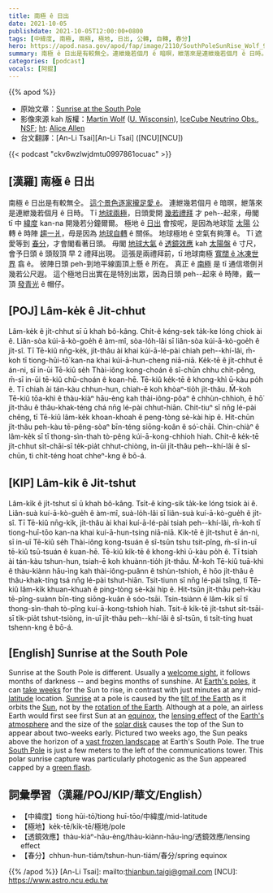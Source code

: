 ```yaml
---
title: 南極 ê 日出
date: 2021-10-05
publishdate: 2021-10-05T12:00:00+0800
tags: [中緯度, 南極, 兩極, 極地, 日出, 公轉, 自轉, 春分]
hero: https://apod.nasa.gov/apod/fap/image/2110/SouthPoleSunRise_Wolf_960.jpg
summary: 南極 ê 日出是有較無仝。連紲幾若個月 ê 暗暝，紲落來是連紲幾若個月 ê 日時。這个極地日出 peh--起來 ê 時陣，戴一頂發青光 ê 帽仔。
categories: [podcast]
vocals: [阿錕]
---
```


{{% apod %}}

- 原始文章：[Sunrise at the South Pole](https://apod.nasa.gov/apod/ap211005.html)
- 影像來源 kah 版權：[Martin Wolf](https://icecube.wisc.edu/news/life-at-the-pole/2020/11/meet-icecube-2020-2021-winterovers-josh-and-martin/) ([U. Wisconsin](https://icecube.wisc.edu/)), [IceCube Neutrino Obs.](https://icecube.wisc.edu/about-us/overview/), [NSF](https://www.nsf.gov/); [ht](https://en.wikipedia.org/wiki/Hat_tip): [Alice Allen](http://ascl.net/wordpress/about-ascl/people/alice_allen/)
- 台文翻譯：[An-Li Tsai][An-Li Tsai] ([NCU][NCU])

{{< podcast "ckv6wzlwjdmtu0997861ocuac" >}}

## [漢羅] 南極 ê 日出
南極 ê 日出是有較無仝。
[這个景色逐家攏足愛 ê][welcome sight]。
連紲幾若個月 ê 暗暝，紲落來是連紲幾若個月 ê 日時。
Tī [地球兩極][Earth's poles]，日頭愛開 [幾若禮拜][take weeks] 才 peh--起來，毋閣 tī 中 [緯度][latitude] kan-na 開幾若分鐘爾爾。
極地 ê [日出][Sunrise] 會按呢，是因為地球踅 [太陽][Sun] 公轉 ê 時陣 [趨一爿][tilt of the Earth]，毋是因為 [地球自轉][rotation of the Earth] ê 關係。
地球極地 ê 空氣有夠薄 ê。
Tī 遮愛等到 [春分][equinox]，才會閣看著日頭。
毋閣 [地球大氣][Earth's atmosphere] ê [透鏡效應][lensing effect] kah [太陽盤][solar disk] ê 寸尺，會予日頭 ê 頭殼頂 早 2 禮拜出現。
這張是兩禮拜前，tī 地球南極 [寬闊 ê 冰凍世界][vast frozen landscape] 翕 ê。
彼陣日頭 peh-到地平線面頂上懸 ê 所在。
真正 ê [南極][South Pole] 是 tī 通信塔倒爿幾若公尺遐。
這个極地日出實在是特別出眾，因為日頭 peh--起來 ê 時陣，戴一頂 [發青光][green flash] ê 帽仔。

## [POJ] Lâm-ke̍k ê Ji̍t-chhut
Lâm-ke̍k ê ji̍t-chhut sī ū khah bô-kâng.
Chi̍t-ê kéng-sek ta̍k-ke lóng chiok ài ê.
Liân-sòa kúi-ā-kò-goe̍h ê àm-mî, sòa-lo̍h-lâi sī liân-sòa kúi-ā-kò-goe̍h ê ji̍t-sî.
Tī Tē-kiû nn̄g-ke̍k, ji̍t-thâu ài khai kúi-ā-lé-pài chiah peh--khí-lâi, m̄-koh tī tiong-hūi-tō͘ kan-na khai kúi-ā-hun-cheng niā-niā.
Ke̍k-tē ê ji̍t-chhut ē án-ni, sī in-ūi Tē-kiû se̍h Thài-iông kong-choán ê sî-chūn chhu chit-pêng, m̄-sī in-ūi tē-kiû chū-choán ê koan-hē.
Tē-kiû ke̍k-tē ê khong-khì ū-kàu po̍h ê.
Tī chiah ài tán-kàu chhun-hun, chiah-ē koh khòaⁿ-tio̍h ji̍t-thâu.
M̄-koh Tē-kiû tōa-khì ê thàu-kiàⁿ hāu-èng kah thài-iông-pôaⁿ ê chhùn-chhioh, ē hō͘ ji̍t-thâu ê thâu-khak-téng chá nn̄g lé-pài chhut-hiān.
Chit-tiuⁿ sī nn̄g lé-pài chêng, tī Tē-kiû lâm-ke̍k khoan-khoah ê peng-tòng sè-kài hip ê.
Hit-chūn ji̍t-thâu peh-kàu tē-pêng-sòaⁿ bīn-téng siōng-koân ê só͘-chāi.
Chin-chiàⁿ ê lâm-ke̍k sī tī thong-sìn-thah tò-pêng kúi-ā-kong-chhioh hiah.
Chit-ê ke̍k-tē ji̍t-chhut si̍t-chāi-sī te̍k-pia̍t chhut-chiòng, in-ūi ji̍t-thâu peh--khí-lâi ê sî-chūn, tì chi̍t-téng hoat chheⁿ-kng ê bō-á.

## [KIP] Lâm-ki̍k ê Ji̍t-tshut
Lâm-ki̍k ê ji̍t-tshut sī ū khah bô-kâng.
Tsi̍t-ê kíng-sik ta̍k-ke lóng tsiok ài ê.
Liân-suà kuí-ā-kò-gue̍h ê àm-mî, suà-lo̍h-lâi sī liân-suà kuí-ā-kò-gue̍h ê ji̍t-sî.
Tī Tē-kiû nn̄g-ki̍k, ji̍t-thâu ài khai kuí-ā-lé-pài tsiah peh--khí-lâi, m̄-koh tī tiong-huī-tōo kan-na khai kuí-ā-hun-tsing niā-niā.
Ki̍k-tē ê ji̍t-tshut ē án-ni, sī in-uī Tē-kiû se̍h Thài-iông kong-tsuán ê sî-tsūn tshu tsit-pîng, m̄-sī in-uī tē-kiû tsū-tsuán ê kuan-hē.
Tē-kiû ki̍k-tē ê khong-khì ū-kàu po̍h ê.
Tī tsiah ài tán-kàu tshun-hun, tsiah-ē koh khuànn-tio̍h ji̍t-thâu.
M̄-koh Tē-kiû tuā-khì ê thàu-kiànn hāu-ìng kah thài-iông-puânn ê tshùn-tshioh, ē hōo ji̍t-thâu ê thâu-khak-tíng tsá nn̄g lé-pài tshut-hiān.
Tsit-tiunn sī nn̄g lé-pài tsîng, tī Tē-kiû lâm-ki̍k khuan-khuah ê ping-tòng sè-kài hip ê.
Hit-tsūn ji̍t-thâu peh-kàu tē-pîng-suànn bīn-tíng siōng-kuân ê sóo-tsāi.
Tsin-tsiànn ê lâm-ki̍k sī tī thong-sìn-thah tò-pîng kuí-ā-kong-tshioh hiah.
Tsit-ê ki̍k-tē ji̍t-tshut si̍t-tsāi-sī ti̍k-pia̍t tshut-tsiòng, in-uī ji̍t-thâu peh--khí-lâi ê sî-tsūn, tì tsi̍t-tíng huat tshenn-kng ê bō-á.

## [English] Sunrise at the South Pole
Sunrise at the South Pole is different.
Usually a [welcome sight][welcome sight], it follows months of darkness -- and begins months of sunshine.
At [Earth's poles][Earth's poles], it can [take weeks][take weeks] for the Sun to rise, in contrast with just minutes at any mid-[latitude][latitude] location.
[Sunrise][Sunrise] at a pole is caused by the [tilt of the Earth][tilt of the Earth] as it orbits the [Sun][Sun], not by the [rotation of the Earth][rotation of the Earth].
Although at a pole, an airless Earth would first see first Sun at an [equinox][equinox], the [lensing effect][lensing effect] of the [Earth's atmosphere][Earth's atmosphere] and the size of the [solar disk][solar disk] causes the top of the Sun to appear about two-weeks early.
Pictured two weeks ago, the Sun peaks above the horizon of a [vast frozen landscape][vast frozen landscape] at Earth's South Pole.
The true [South Pole][South Pole] is just a few meters to the left of the communications tower.
This polar sunrise capture was particularly photogenic as the Sun appeared capped by a [green flash][green flash].

## 詞彙學習（漢羅/POJ/KIP/華文/English）
- 【中緯度】tiong hūi-tō͘/tiong huī-tōo/中緯度/mid-latitude
- 【極地】ke̍k-tē/ki̍k-tē/極地/pole
- 【透鏡效應】thàu-kiàⁿ-hāu-èng/thàu-kiànn-hāu-ìng/透鏡效應/lensing effect
- 【春分】chhun-hun-tiám/tshun-hun-tiám/春分/spring equinox

{{% /apod %}}
[An-Li Tsai]: mailto:thianbun.taigi@gmail.com
[NCU]: https://www.astro.ncu.edu.tw

[welcome sight]:https://m.media-amazon.com/images/I/51ZjBEW+qNL._AC_.jpg
[Earth's poles]:https://sealevel.jpl.nasa.gov/internal_resources/264/
[take weeks]:https://www.nasa.gov/analogs/nsf/sunrise_sunset
[latitude]:https://en.wikipedia.org/wiki/Latitude
[Sunrise]:https://youtu.be/Xi4MaJKd1gA
[tilt of the Earth]:https://pwg.gsfc.nasa.gov/stargaze/Sfigs/Stilt.gif
[Sun]:https://solarsystem.nasa.gov/solar-system/sun/overview/
[rotation of the Earth]:https://youtu.be/LUW51lvIFjg
[equinox]:https://en.wikipedia.org/wiki/Equinox
[lensing effect]:https://www.quora.com/Why-can-the-sun-be-seen-for-a-few-minutes-before-it-rises-above-the-horizon
[Earth's atmosphere]:https://www.nasa.gov/mission_pages/sunearth/science/atmosphere-layers2.html
[solar disk]:https://apod.nasa.gov/apod/ap040623.html
[vast frozen landscape]:https://apod.nasa.gov/apod/ap111211.html
[South Pole]:https://en.wikipedia.org/wiki/South_Pole
[green flash]:https://apod.nasa.gov/apod/ap140604.html
